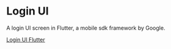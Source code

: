 # Login UI

A login UI screen in Flutter, a mobile sdk framework by Google.

[Login UI Flutter](https://raw.githubusercontent.com/coolidev/flutter-login-ui/master/art/thumbnail.png)
